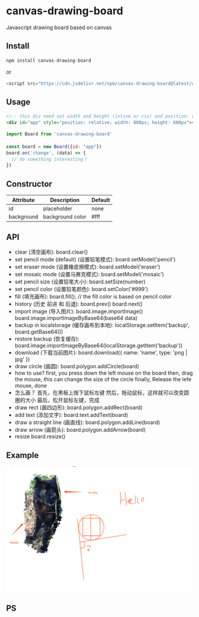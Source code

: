 # canvas-drawing-board


Javascript drawing board based on canvas


## Install

```js
npm install canvas-drawing-board
```

or

```js
<script src="https://cdn.jsdelivr.net/npm/canvas-drawing-board@latest/dist/canvas-drawing-board.js"></script>
```

## Usage

```html
<!-- this div need set width and height (inline or css) and position: relative-->
<div id="app" style="position: relative; width: 800px; height: 600px"></div>
```

```js
import Board from 'canvas-drawing-board'

const board = new Board({id: "app"})
board.on('change', (data) => {
  // do something interesting！
})
```


## Constructor

| Attribute  | Description  | Default |
|-------- |-------- | -------- |
| id | placeholder | none |
| background | background color | #fff |

## API

- clear (清空画布):
board.clear()
- set pencil mode (default) (设置铅笔模式):
board.setModel('pencil')
- set eraser mode (设置橡皮擦模式):
board.setModel('eraser')
- set mosaic mode (设置马赛克模式):
board.setModel('mosaic')
- set pencil size (设置铅笔大小):
board.setSize(number)
- set pencil color (设置铅笔颜色):
board.setColor('#999')
- fill (填充画布):
board.fill(); // the fill color is based on pencil color
- history (历史 前进 和 后退):
board.prev()
board.next()
- import image (导入图片):
board.image.importImage()
board.image.importImageByBase64(base64 data)
- backup in localstorage (缓存画布到本地):
localStorage.setItem('backup', board.getBase64())
- restore backup (恢复缓存):
board.image.importImageByBase64(localStorage.getItem('backup'))
- download (下载当前图片):
board.download({
name: 'name',
type: 'png | jpg'
})
- draw circle (画圆):
board.polygon.addCircle(board)
 - how to use? 
 first, you press down the left mouse on the board
 then, drag the mouse, this can change the size of the circle
 finally, Release the lefe mouse, done
 - 怎么画？
 首先，在黑板上按下鼠标左键
 然后，拖动鼠标，这样就可以改变圆圈的大小
 最后，松开鼠标左键，完成
- draw rect (画四边形):
board.polygon.addRect(board)
- add text (添加文字):
board.text.addText(board)
- draw a straight line (画直线):
board.polygon.addLine(board)
- draw arrow (画箭头):
board.polygon.addArrow(board)
- resize
board.resize()

## Example

![示例](./src/image/example.png)

## PS

